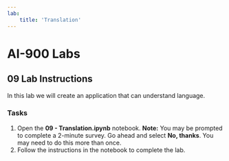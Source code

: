 ```yaml
---
lab:
    title: 'Translation'
---
```


# AI-900 Labs
## 09 Lab Instructions
In this lab we will create an application that can understand language. 

### Tasks
1.  Open the **09 - Translation.ipynb** notebook. 
    **Note:** You may be prompted to complete a 2-minute survey. Go ahead and select **No, thanks**. You may need to do this more than once.
2.  Follow the instructions in the notebook to complete the lab.